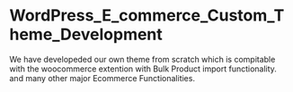 # WordPress_E_commerce_Custom_Theme_Development
We have developeded our own theme from scratch which is compitable with the woocommerce extention with Bulk Product import functionality.
and many other major Ecommerce Functionalities.
